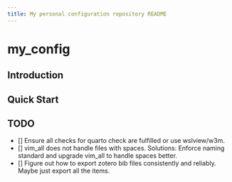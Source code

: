```yaml
---
title: My personal configuration repository README
---
```

# my_config

## Introduction
## Quick Start
## TODO
- [] Ensure all checks for quarto check are fulfilled or use wslview/w3m.
- [] vim_all does not handle files with spaces. Solutions: Enforce naming standard and upgrade vim_all to handle spaces better.
- [] Figure out how to export zotero bib files consistently and reliably. Maybe just export all the items.
